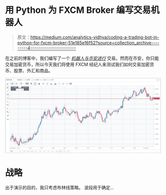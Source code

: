 # 用 Python 为 FXCM Broker 编写交易机器人

> 原文：<https://medium.com/analytics-vidhya/coding-a-trading-bot-in-python-for-fxcm-broker-51e185e16f52?source=collection_archive---------4----------------------->

在之前的博客中，我们编写了一个 [*机器人与币安进行*](https://ipergiove.medium.com/a-trading-bot-in-python-code-for-binance-futures-c006fdc9db12) 交易。然而在币安，你只能交易加密货币，所以今天我们将使用 FXCM 经纪人来测试我们如何交易加密货币、股票、外汇和商品。

![](img/f04afc16f1e5b46608eea630abf8e35e.png)

# 战略

出于演示的目的，我只考虑布林线策略。
波段用于确定…
